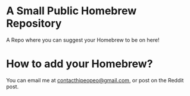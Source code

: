 # A Small Public Homebrew Repository
A Repo where you can suggest your Homebrew to be on here!

# How to add your Homebrew?
You can email me at <a href="mailto:contacthipeopeo@gmail.com">contacthipeopeo@gmail.com</a>, or post on the Reddit post.
